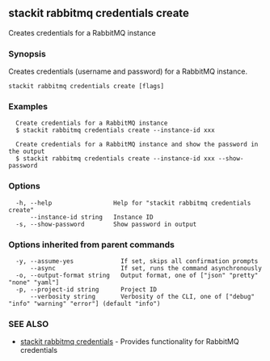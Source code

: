 ## stackit rabbitmq credentials create

Creates credentials for a RabbitMQ instance

### Synopsis

Creates credentials (username and password) for a RabbitMQ instance.

```
stackit rabbitmq credentials create [flags]
```

### Examples

```
  Create credentials for a RabbitMQ instance
  $ stackit rabbitmq credentials create --instance-id xxx

  Create credentials for a RabbitMQ instance and show the password in the output
  $ stackit rabbitmq credentials create --instance-id xxx --show-password
```

### Options

```
  -h, --help                 Help for "stackit rabbitmq credentials create"
      --instance-id string   Instance ID
  -s, --show-password        Show password in output
```

### Options inherited from parent commands

```
  -y, --assume-yes             If set, skips all confirmation prompts
      --async                  If set, runs the command asynchronously
  -o, --output-format string   Output format, one of ["json" "pretty" "none" "yaml"]
  -p, --project-id string      Project ID
      --verbosity string       Verbosity of the CLI, one of ["debug" "info" "warning" "error"] (default "info")
```

### SEE ALSO

* [stackit rabbitmq credentials](./stackit_rabbitmq_credentials.md)	 - Provides functionality for RabbitMQ credentials

